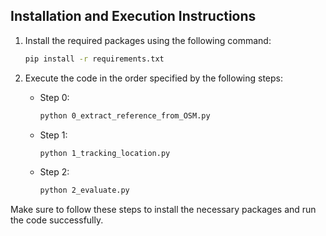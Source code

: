 ## Installation and Execution Instructions

1. Install the required packages using the following command:

    ```bash
    pip install -r requirements.txt
    ```

2. Execute the code in the order specified by the following steps:

    - Step 0:
      ```bash
      python 0_extract_reference_from_OSM.py
      ```

    - Step 1:
      ```bash
      python 1_tracking_location.py
      ```

    - Step 2:
      ```bash
      python 2_evaluate.py
      ```

Make sure to follow these steps to install the necessary packages and run the code successfully.

